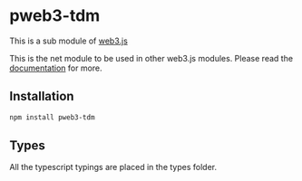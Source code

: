 # pweb3-tdm

This is a sub module of [web3.js][repo]

This is the net module to be used in other web3.js modules.
Please read the [documentation][docs] for more.

## Installation

```bash
npm install pweb3-tdm
```


## Types 

All the typescript typings are placed in the types folder. 

[docs]: http://web3js.readthedocs.io/en/1.0/
[repo]: https://github.com/ethereum/web3.js
